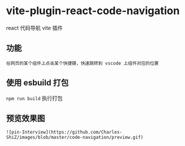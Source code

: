 # vite-plugin-react-code-navigation
react 代码导航 vite 插件

## 功能
    在网页的某个组件上点击某个快捷键，快速跳转到 vscode 上组件对应的位置

## 使用 esbuild 打包
   `npm run build` 执行打包

##  预览效果图
    ![pin-Interview](https://github.com/Charles-ShiZ/images/blob/master/code-navigation/preview.gif)
